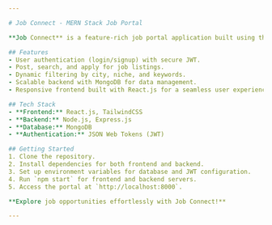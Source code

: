 ```yaml
---

# Job Connect - MERN Stack Job Portal

**Job Connect** is a feature-rich job portal application built using the MERN stack (MongoDB, Express.js, React.js, Node.js). It serves as a platform for employers to post job openings and job seekers to find opportunities tailored to their skills and interests.

## Features
- User authentication (login/signup) with secure JWT.
- Post, search, and apply for job listings.
- Dynamic filtering by city, niche, and keywords.
- Scalable backend with MongoDB for data management.
- Responsive frontend built with React.js for a seamless user experience.

## Tech Stack
- **Frontend:** React.js, TailwindCSS
- **Backend:** Node.js, Express.js
- **Database:** MongoDB
- **Authentication:** JSON Web Tokens (JWT)

## Getting Started
1. Clone the repository.
2. Install dependencies for both frontend and backend.
3. Set up environment variables for database and JWT configuration.
4. Run `npm start` for frontend and backend servers.
5. Access the portal at `http://localhost:8000`.

**Explore job opportunities effortlessly with Job Connect!**

---
```

